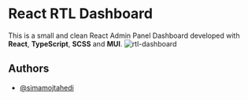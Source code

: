# React RTL Dashboard

This is a small and clean React Admin Panel Dashboard developed with **React**, **TypeScript**, **SCSS** and **MUI**.
![rtl-dashboard](https://github.com/simamojtahedi/react-rtl-dashboard/assets/64223524/121b1212-16ce-4610-a4f5-24a7a7051859)















## Authors

- [@simamojtahedi](https://github.com/simamojtahedi)

